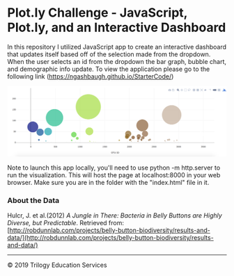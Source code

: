 # Plot.ly Challenge - JavaScript, Plot.ly, and an Interactive Dashboard

In this repository I utilized JavaScript app to create an interactive dashboard that updates itself based off of the selection made from the dropdown. When the user selects an id from the dropdown the bar graph, bubble chart, and demographic info update. To view the application please go to the following link (https://ngashbaugh.github.io/StarterCode/)


![Dropdown](Images/bubble_chart.png)


Note to launch this app locally, you'll need to use python -m http.server to run the visualization. This will host the page at localhost:8000 in your web browser. Make sure you are in the folder with the "index.html" file in it.

### About the Data

Hulcr, J. et al.(2012) _A Jungle in There: Bacteria in Belly Buttons are Highly Diverse, but Predictable_. Retrieved from: [http://robdunnlab.com/projects/belly-button-biodiversity/results-and-data/](http://robdunnlab.com/projects/belly-button-biodiversity/results-and-data/)

- - -

© 2019 Trilogy Education Services
